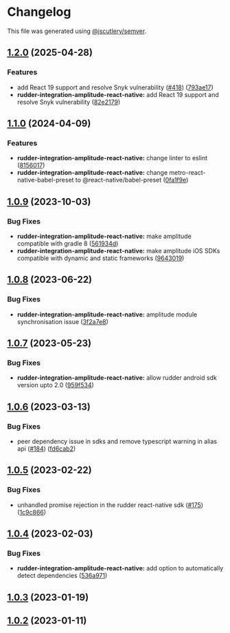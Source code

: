 # Changelog

This file was generated using [@jscutlery/semver](https://github.com/jscutlery/semver).

## [1.2.0](https://github.com/rudderlabs/rudder-sdk-react-native/compare/rudder-integration-amplitude-react-native@1.1.0...rudder-integration-amplitude-react-native@1.2.0) (2025-04-28)


### Features

* add React 19 support and resolve Snyk vulnerability ([#418](https://github.com/rudderlabs/rudder-sdk-react-native/issues/418)) ([793ae17](https://github.com/rudderlabs/rudder-sdk-react-native/commit/793ae17076d8f69404877eec07fea1b49c3ce304))
* **rudder-integration-amplitude-react-native:** add React 19 support and resolve Snyk vulnerability ([82e2179](https://github.com/rudderlabs/rudder-sdk-react-native/commit/82e2179b3f9a23ef3a53528c130fe43dcd6a2311))

## [1.1.0](https://github.com/rudderlabs/rudder-sdk-react-native/compare/rudder-integration-amplitude-react-native@1.0.9...rudder-integration-amplitude-react-native@1.1.0) (2024-04-09)


### Features

* **rudder-integration-amplitude-react-native:** change linter to eslint ([8156017](https://github.com/rudderlabs/rudder-sdk-react-native/commit/8156017fa9ab275991d0baa59d6258a303425902))
* **rudder-integration-amplitude-react-native:** change metro-react-native-babel-preset to @react-native/babel-preset ([0fa1f9e](https://github.com/rudderlabs/rudder-sdk-react-native/commit/0fa1f9e6ac04152c5144db74cf9b429ccf896709))

## [1.0.9](https://github.com/rudderlabs/rudder-sdk-react-native/compare/rudder-integration-amplitude-react-native@1.0.8...rudder-integration-amplitude-react-native@1.0.9) (2023-10-03)


### Bug Fixes

* **rudder-integration-amplitude-react-native:** make amplitude compatible with gradle 8 ([561934d](https://github.com/rudderlabs/rudder-sdk-react-native/commit/561934d5be02fbce43c0728a97cf568963194316))
* **rudder-integration-amplitude-react-native:** make amplitude iOS SDKs compatible with dynamic and static frameworks ([9643019](https://github.com/rudderlabs/rudder-sdk-react-native/commit/96430195af423c0480bf61f51c3c34a3f34e28e4))

## [1.0.8](https://github.com/rudderlabs/rudder-sdk-react-native/compare/rudder-integration-amplitude-react-native@1.0.7...rudder-integration-amplitude-react-native@1.0.8) (2023-06-22)


### Bug Fixes

* **rudder-integration-amplitude-react-native:** amplitude module synchronisation issue ([3f2a7e8](https://github.com/rudderlabs/rudder-sdk-react-native/commit/3f2a7e8c03b95c07b0f39afd25d0ed77f7301560))

## [1.0.7](https://github.com/rudderlabs/rudder-sdk-react-native/compare/rudder-integration-amplitude-react-native@1.0.6...rudder-integration-amplitude-react-native@1.0.7) (2023-05-23)


### Bug Fixes

* **rudder-integration-amplitude-react-native:** allow rudder android sdk version upto 2.0 ([959f534](https://github.com/rudderlabs/rudder-sdk-react-native/commit/959f534b41f224d9151da239f7ec399f58221b33))

## [1.0.6](https://github.com/rudderlabs/rudder-sdk-react-native/compare/rudder-integration-amplitude-react-native@1.0.5...rudder-integration-amplitude-react-native@1.0.6) (2023-03-13)


### Bug Fixes

* peer dependency issue in sdks and remove typescript warning in alias api ([#184](https://github.com/rudderlabs/rudder-sdk-react-native/issues/184)) ([fd6cab2](https://github.com/rudderlabs/rudder-sdk-react-native/commit/fd6cab262d1cba21dfd7129caa1a53d614cb7783))

## [1.0.5](https://github.com/rudderlabs/rudder-sdk-react-native/compare/rudder-integration-amplitude-react-native@1.0.4...rudder-integration-amplitude-react-native@1.0.5) (2023-02-22)


### Bug Fixes

* unhandled promise rejection in the rudder react-native sdk ([#175](https://github.com/rudderlabs/rudder-sdk-react-native/issues/175)) ([1c9c866](https://github.com/rudderlabs/rudder-sdk-react-native/commit/1c9c866dfd59ef751075ccbcbece36efd891d50b))

## [1.0.4](https://github.com/rudderlabs/rudder-sdk-react-native/compare/rudder-integration-amplitude-react-native@1.0.3...rudder-integration-amplitude-react-native@1.0.4) (2023-02-03)


### Bug Fixes

* **rudder-integration-amplitude-react-native:** add option to automatically detect dependencies ([536a971](https://github.com/rudderlabs/rudder-sdk-react-native/commit/536a9712b344332c78fe3e8b24903d9c1e15731a))

## [1.0.3](https://github.com/rudderlabs/rudder-sdk-react-native/compare/rudder-integration-amplitude-react-native@1.0.2...rudder-integration-amplitude-react-native@1.0.3) (2023-01-19)

## [1.0.2](https://github.com/rudderlabs/rudder-sdk-react-native/compare/rudder-integration-amplitude-react-native-1.0.1...rudder-integration-amplitude-react-native-1.0.2) (2023-01-11)
